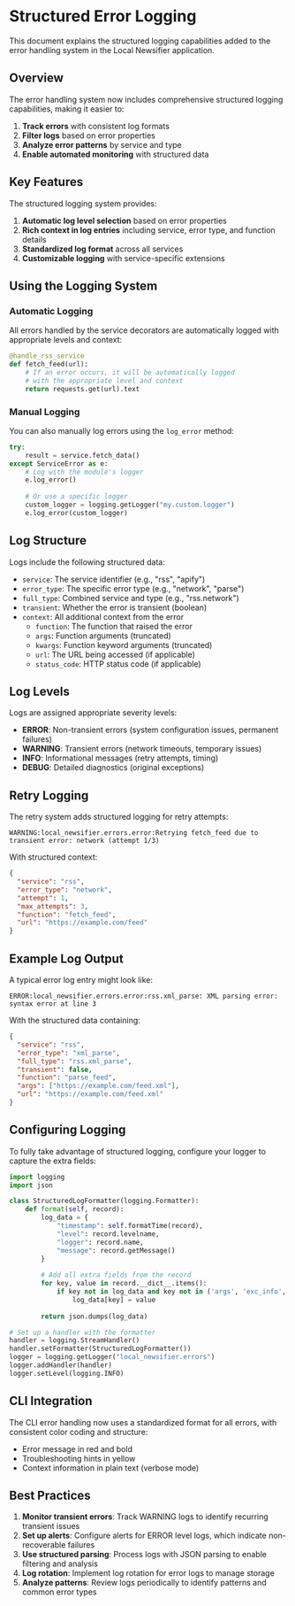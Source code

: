 # Structured Error Logging

This document explains the structured logging capabilities added to the error handling system in the Local Newsifier application.

## Overview

The error handling system now includes comprehensive structured logging capabilities, making it easier to:

1. **Track errors** with consistent log formats
2. **Filter logs** based on error properties
3. **Analyze error patterns** by service and type
4. **Enable automated monitoring** with structured data

## Key Features

The structured logging system provides:

1. **Automatic log level selection** based on error properties
2. **Rich context in log entries** including service, error type, and function details
3. **Standardized log format** across all services
4. **Customizable logging** with service-specific extensions

## Using the Logging System

### Automatic Logging

All errors handled by the service decorators are automatically logged with appropriate levels and context:

```python
@handle_rss_service
def fetch_feed(url):
    # If an error occurs, it will be automatically logged
    # with the appropriate level and context
    return requests.get(url).text
```

### Manual Logging

You can also manually log errors using the `log_error` method:

```python
try:
    result = service.fetch_data()
except ServiceError as e:
    # Log with the module's logger
    e.log_error()
    
    # Or use a specific logger
    custom_logger = logging.getLogger("my.custom.logger")
    e.log_error(custom_logger)
```

## Log Structure

Logs include the following structured data:

- `service`: The service identifier (e.g., "rss", "apify")
- `error_type`: The specific error type (e.g., "network", "parse")
- `full_type`: Combined service and type (e.g., "rss.network")
- `transient`: Whether the error is transient (boolean)
- `context`: All additional context from the error
  - `function`: The function that raised the error
  - `args`: Function arguments (truncated)
  - `kwargs`: Function keyword arguments (truncated)
  - `url`: The URL being accessed (if applicable)
  - `status_code`: HTTP status code (if applicable)

## Log Levels

Logs are assigned appropriate severity levels:

- **ERROR**: Non-transient errors (system configuration issues, permanent failures)
- **WARNING**: Transient errors (network timeouts, temporary issues)
- **INFO**: Informational messages (retry attempts, timing)
- **DEBUG**: Detailed diagnostics (original exceptions)

## Retry Logging

The retry system adds structured logging for retry attempts:

```
WARNING:local_newsifier.errors.error:Retrying fetch_feed due to transient error: network (attempt 1/3)
```

With structured context:
```json
{
  "service": "rss",
  "error_type": "network",
  "attempt": 1,
  "max_attempts": 3,
  "function": "fetch_feed",
  "url": "https://example.com/feed"
}
```

## Example Log Output

A typical error log entry might look like:

```
ERROR:local_newsifier.errors.error:rss.xml_parse: XML parsing error: syntax error at line 3
```

With the structured data containing:

```json
{
  "service": "rss",
  "error_type": "xml_parse",
  "full_type": "rss.xml_parse",
  "transient": false,
  "function": "parse_feed",
  "args": ["https://example.com/feed.xml"],
  "url": "https://example.com/feed.xml"
}
```

## Configuring Logging

To fully take advantage of structured logging, configure your logger to capture the extra fields:

```python
import logging
import json

class StructuredLogFormatter(logging.Formatter):
    def format(self, record):
        log_data = {
            "timestamp": self.formatTime(record),
            "level": record.levelname,
            "logger": record.name,
            "message": record.getMessage()
        }
        
        # Add all extra fields from the record
        for key, value in record.__dict__.items():
            if key not in log_data and key not in ('args', 'exc_info', 'exc_text', 'msg'):
                log_data[key] = value
                
        return json.dumps(log_data)

# Set up a handler with the formatter
handler = logging.StreamHandler()
handler.setFormatter(StructuredLogFormatter())
logger = logging.getLogger("local_newsifier.errors")
logger.addHandler(handler)
logger.setLevel(logging.INFO)
```

## CLI Integration

The CLI error handling now uses a standardized format for all errors, with consistent color coding and structure:

- Error message in red and bold
- Troubleshooting hints in yellow
- Context information in plain text (verbose mode)

## Best Practices

1. **Monitor transient errors**: Track WARNING logs to identify recurring transient issues
2. **Set up alerts**: Configure alerts for ERROR level logs, which indicate non-recoverable failures
3. **Use structured parsing**: Process logs with JSON parsing to enable filtering and analysis
4. **Log rotation**: Implement log rotation for error logs to manage storage
5. **Analyze patterns**: Review logs periodically to identify patterns and common error types